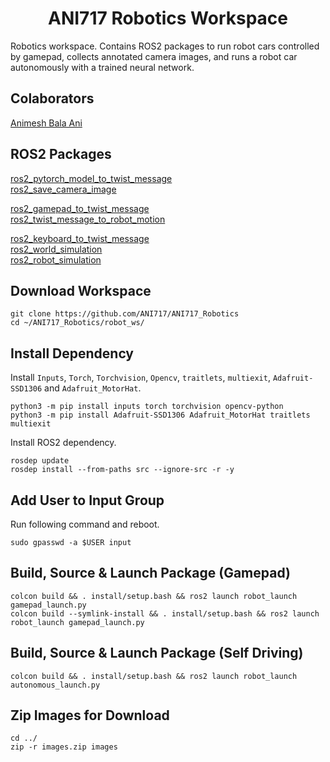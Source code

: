 
<p align="center">
  <h1 align="center">ANI717 Robotics Workspace</h1>
</p>

Robotics workspace. Contains ROS2 packages to run robot cars controlled by gamepad, collects annotated camera images, and runs a robot car autonomously with a trained neural network.<br/>

## Colaborators
[Animesh Bala Ani](https://www.linkedin.com/in/ani717/)<br/>

## ROS2 Packages
[ros2_pytorch_model_to_twist_message](https://github.com/ANI717/ANI717_Robotics/tree/main/robot_ws/src/ros2_pytorch_model_to_twist_message)<br/>
[ros2_save_camera_image](https://github.com/ANI717/ANI717_Robotics/tree/main/robot_ws/src/ros2_save_camera_image)<br/>

[ros2_gamepad_to_twist_message](https://github.com/ANI717/ANI717_Robotics/tree/main/robot_ws/src/ros2_gamepad_to_twist_message)<br/>
[ros2_twist_message_to_robot_motion](https://github.com/ANI717/ANI717_Robotics/tree/main/robot_ws/src/ros2_twist_message_to_robot_motion)<br/>

[ros2_keyboard_to_twist_message](https://github.com/ANI717/ANI717_Robotics/tree/main/simulation_ws/src/ros2_keyboard_to_twist_message)<br/>
[ros2_world_simulation](https://github.com/ANI717/ANI717_Robotics/tree/main/simulation_ws/src/ros2_world_simulation)<br/>
[ros2_robot_simulation](https://github.com/ANI717/ANI717_Robotics/tree/main/simulation_ws/src/ros2_robot_simulation)<br/>

## Download Workspace
```
git clone https://github.com/ANI717/ANI717_Robotics
cd ~/ANI717_Robotics/robot_ws/
```

## Install Dependency
Install `Inputs`, `Torch`, `Torchvision`, `Opencv`, `traitlets`, `multiexit`, `Adafruit-SSD1306` and `Adafruit_MotorHat`.<br/>
```
python3 -m pip install inputs torch torchvision opencv-python
python3 -m pip install Adafruit-SSD1306 Adafruit_MotorHat traitlets multiexit
```
Install ROS2 dependency.<br/>
```
rosdep update
rosdep install --from-paths src --ignore-src -r -y
```

## Add User to Input Group
Run following command and reboot.<br/>
```
sudo gpasswd -a $USER input
```

## Build, Source & Launch Package (Gamepad)
```
colcon build && . install/setup.bash && ros2 launch robot_launch gamepad_launch.py
colcon build --symlink-install && . install/setup.bash && ros2 launch robot_launch gamepad_launch.py
```

## Build, Source & Launch Package (Self Driving)
```
colcon build && . install/setup.bash && ros2 launch robot_launch autonomous_launch.py
```

## Zip Images for Download
```
cd ../
zip -r images.zip images
```
